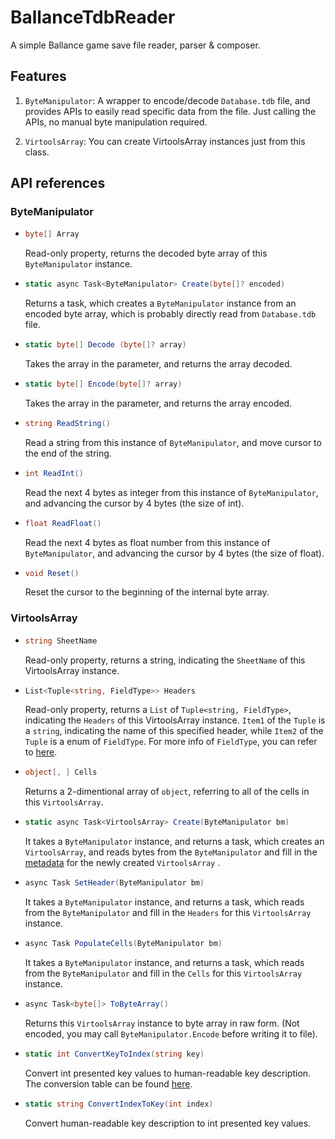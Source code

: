 # BallanceTdbReader
A simple Ballance game save file reader, parser & composer.

## Features
1. `ByteManipulator`: A wrapper to encode/decode `Database.tdb` file, and provides APIs to easily read specific data from the file. Just calling the APIs, no manual byte manipulation required.

2. `VirtoolsArray`: You can create VirtoolsArray instances just from this class. 

## API references
### ByteManipulator
* ```C#
  byte[] Array
  ``` 
    Read-only property, returns the decoded byte array of this `ByteManipulator`  instance.
* ```C#
  static async Task<ByteManipulator> Create(byte[]? encoded)
  ```
  Returns a task, which creates a `ByteManipulator` instance from an encoded byte array, which is probably directly read from `Database.tdb` file.
* ```C#
  static byte[] Decode (byte[]? array)
  ```
    Takes the array in the parameter, and returns the array decoded.
* ```C#
  static byte[] Encode(byte[]? array)
  ```
    Takes the array in the parameter, and returns the array encoded.
* ```C#
  string ReadString()
  ```
    Read a string from this instance of  `ByteManipulator`, and move cursor to the end of the string.
* ```C#
  int ReadInt()
  ```
    Read the next 4 bytes as integer from this instance of `ByteManipulator`, and advancing the cursor by 4 bytes (the size of int).
* ```C#
  float ReadFloat()
  ```
    Read the next 4 bytes as float number from this instance of `ByteManipulator`, and advancing the cursor by 4 bytes (the size of float).
* ```C# 
  void Reset()
  ```
    Reset the cursor to the beginning of the internal byte array.
### VirtoolsArray
* ```C#
  string SheetName
  ```
    Read-only property, returns a string, indicating the `SheetName` of this VirtoolsArray instance.
    
* ```C#
  List<Tuple<string, FieldType>> Headers
  ```
  Read-only property, returns a `List` of `Tuple<string, FieldType>`, indicating the `Headers` of this VirtoolsArray instance. `Item1` of the `Tuple` is a `string`, indicating the name of this specified header, while `Item2` of the `Tuple` is a enum of `FieldType`. For more info of `FieldType`, you can refer to [here]("https://ballance.jxpxxzj.cn/wiki/Database.tdb/zh#.E8.A1.A8.E5.A4.B4.E5.88.97.E8.A1.A8").

* ```C#
  object[, ] Cells
  ```

  Returns a 2-dimentional array of `object`, referring to all of the cells in this `VirtoolsArray`.

* ```C#
  static async Task<VirtoolsArray> Create(ByteManipulator bm)
  ```

    It takes a `ByteManipulator` instance, and returns a task, which creates an `VirtoolsArray`, and reads bytes from the `ByteManipulator` and fill in the [metadata](https://ballance.jxpxxzj.cn/wiki/Database.tdb/zh#.E5.AD.98.E5.82.A8.E6.A0.BC.E5.BC.8F) for the newly created `VirtoolsArray` .

* ```C#
  async Task SetHeader(ByteManipulator bm)
  ```

  It takes a `ByteManipulator` instance, and returns a task, which reads from the    `ByteManipulator` and fill in the `Headers` for this `VirtoolsArray` instance.

* ```C#
  async Task PopulateCells(ByteManipulator bm)
  ```

  It takes a `ByteManipulator` instance, and returns a task, which reads from the    `ByteManipulator` and fill in the `Cells` for this `VirtoolsArray` instance.

* ```C#
  async Task<byte[]> ToByteArray()
  ```

  Returns this `VirtoolsArray` instance to byte array in raw form. (Not encoded, you may call `ByteManipulator.Encode` before writing it to file).

* ```C#
  static int ConvertKeyToIndex(string key)
  ```
  Convert int presented key values to human-readable key description. The conversion table can be found [here]("https://ballance.jxpxxzj.cn/wiki/Database.tdb/zh#DB_Options").

* ```C#
  static string ConvertIndexToKey(int index)
  ```
  Convert  human-readable key description to int presented key values.

